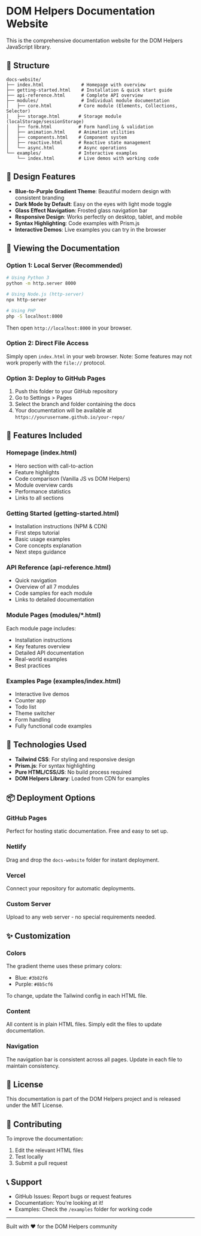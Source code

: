 # DOM Helpers Documentation Website

This is the comprehensive documentation website for the DOM Helpers JavaScript library.

## 📁 Structure

```
docs-website/
├── index.html              # Homepage with overview
├── getting-started.html    # Installation & quick start guide
├── api-reference.html      # Complete API overview
├── modules/                # Individual module documentation
│   ├── core.html          # Core module (Elements, Collections, Selector)
│   ├── storage.html       # Storage module (localStorage/sessionStorage)
│   ├── form.html          # Form handling & validation
│   ├── animation.html     # Animation utilities
│   ├── components.html    # Component system
│   ├── reactive.html      # Reactive state management
│   └── async.html         # Async operations
└── examples/              # Interactive examples
    └── index.html         # Live demos with working code

```

## 🎨 Design Features

- **Blue-to-Purple Gradient Theme**: Beautiful modern design with consistent branding
- **Dark Mode by Default**: Easy on the eyes with light mode toggle
- **Glass Effect Navigation**: Frosted glass navigation bar
- **Responsive Design**: Works perfectly on desktop, tablet, and mobile
- **Syntax Highlighting**: Code examples with Prism.js
- **Interactive Demos**: Live examples you can try in the browser

## 🚀 Viewing the Documentation

### Option 1: Local Server (Recommended)

```bash
# Using Python 3
python -m http.server 8000

# Using Node.js (http-server)
npx http-server

# Using PHP
php -S localhost:8000
```

Then open `http://localhost:8000` in your browser.

### Option 2: Direct File Access

Simply open `index.html` in your web browser. Note: Some features may not work properly with the `file://` protocol.

### Option 3: Deploy to GitHub Pages

1. Push this folder to your GitHub repository
2. Go to Settings > Pages
3. Select the branch and folder containing the docs
4. Your documentation will be available at `https://yourusername.github.io/your-repo/`

## 📝 Features Included

### Homepage (index.html)
- Hero section with call-to-action
- Feature highlights
- Code comparison (Vanilla JS vs DOM Helpers)
- Module overview cards
- Performance statistics
- Links to all sections

### Getting Started (getting-started.html)
- Installation instructions (NPM & CDN)
- First steps tutorial
- Basic usage examples
- Core concepts explanation
- Next steps guidance

### API Reference (api-reference.html)
- Quick navigation
- Overview of all 7 modules
- Code samples for each module
- Links to detailed documentation

### Module Pages (modules/*.html)
Each module page includes:
- Installation instructions
- Key features overview
- Detailed API documentation
- Real-world examples
- Best practices

### Examples Page (examples/index.html)
- Interactive live demos
- Counter app
- Todo list
- Theme switcher
- Form handling
- Fully functional code examples

## 🔧 Technologies Used

- **Tailwind CSS**: For styling and responsive design
- **Prism.js**: For syntax highlighting
- **Pure HTML/CSS/JS**: No build process required
- **DOM Helpers Library**: Loaded from CDN for examples

## 📦 Deployment Options

### GitHub Pages
Perfect for hosting static documentation. Free and easy to set up.

### Netlify
Drag and drop the `docs-website` folder for instant deployment.

### Vercel
Connect your repository for automatic deployments.

### Custom Server
Upload to any web server - no special requirements needed.

## ✨ Customization

### Colors
The gradient theme uses these primary colors:
- Blue: `#3b82f6`
- Purple: `#8b5cf6`

To change, update the Tailwind config in each HTML file.

### Content
All content is in plain HTML files. Simply edit the files to update documentation.

### Navigation
The navigation bar is consistent across all pages. Update in each file to maintain consistency.

## 📄 License

This documentation is part of the DOM Helpers project and is released under the MIT License.

## 🤝 Contributing

To improve the documentation:
1. Edit the relevant HTML files
2. Test locally
3. Submit a pull request

## 📞 Support

- GitHub Issues: Report bugs or request features
- Documentation: You're looking at it!
- Examples: Check the `/examples` folder for working code

---

Built with ❤️ for the DOM Helpers community
